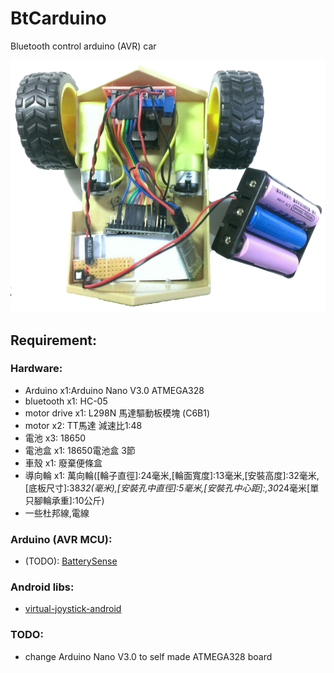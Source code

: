 # BtCarduino
Bluetooth control arduino (AVR) car

 ![BtCarduino](https://github.com/coolshou/BtCarduino/blob/master/image/BtCarduino.png)

## Requirement:
### Hardware:
- Arduino x1:Arduino Nano V3.0 ATMEGA328
- bluetooth x1: HC-05
- motor drive x1: L298N 馬達驅動板模塊 (C6B1)
- motor x2: TT馬達 減速比1:48 
- 電池 x3: 18650
- 電池盒 x1: 18650電池盒 3節
- 車殼 x1: 廢棄便條盒
- 導向輪 x1: 萬向輪([輪子直徑]:24毫米,[輪面寬度]:13毫米,[安裝高度]:32毫米,[底板尺寸]:38*32(毫米),[安裝孔中直徑]:5毫米,[安裝孔中心距]:,30*24毫米[單只腳輪承重]:10公斤)
- 一些杜邦線,電線

### Arduino (AVR MCU):
- (TODO): [BatterySense](https://github.com/rlogiacco/BatterySense)

### Android libs:
- [virtual-joystick-android](https://github.com/controlwear/virtual-joystick-android.git)

### TODO:
- change Arduino Nano V3.0 to self made ATMEGA328 board
